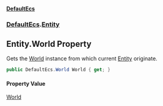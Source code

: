 #### [DefaultEcs](DefaultEcs.md 'DefaultEcs')
### [DefaultEcs](DefaultEcs.md#DefaultEcs 'DefaultEcs').[Entity](Entity.md 'DefaultEcs.Entity')
## Entity.World Property
Gets the [World](World.md 'DefaultEcs.World') instance from which current [Entity](Entity.md 'DefaultEcs.Entity') originate.  
```csharp
public DefaultEcs.World World { get; }
```
#### Property Value
[World](World.md 'DefaultEcs.World')
